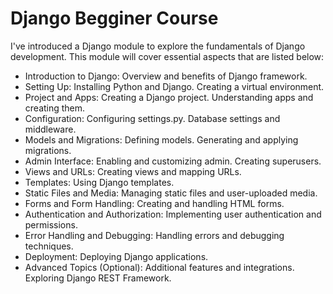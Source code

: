 # Django Begginer Course
I've introduced a Django module to explore the fundamentals of Django development. This module will cover essential aspects that are listed below:
  - Introduction to Django: Overview and benefits of Django framework.
  - Setting Up: Installing Python and Django. Creating a virtual environment.
  - Project and Apps: Creating a Django project. Understanding apps and creating them.
  - Configuration: Configuring settings.py. Database settings and middleware.
  - Models and Migrations: Defining models. Generating and applying migrations.
  - Admin Interface: Enabling and customizing admin. Creating superusers.
  - Views and URLs: Creating views and mapping URLs.
  - Templates: Using Django templates.
  - Static Files and Media: Managing static files and user-uploaded media.
  - Forms and Form Handling: Creating and handling HTML forms.
  - Authentication and Authorization: Implementing user authentication and permissions.
  - Error Handling and Debugging: Handling errors and debugging techniques.
  - Deployment: Deploying Django applications.
  - Advanced Topics (Optional): Additional features and integrations. Exploring Django REST Framework.